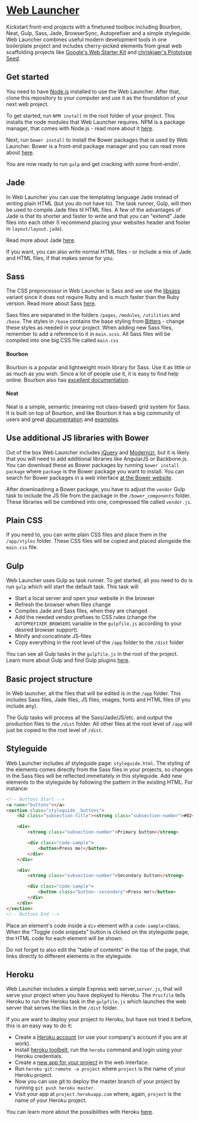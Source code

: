 # [ Web Launcher ](https://github.com/lkabell/web-launcher)

Kickstart front-end projects with a finetuned toolbox including Bourbon, Neat, Gulp, Sass, Jade, BrowserSync, Autoprefixer and a simple styleguide. Web Launcher combines useful modern development tools in one boilerplate project and includes cherry-picked elements from great web scaffolding projects like [Google's Web Starter Kit](https://developers.google.com/web/starter-kit/) and [chriskjaer's Prototype Seed](https://github.com/chriskjaer/prototype-seed).

## Get started
You need to have [Node.js](https://nodejs.org/) installed to use the Web Launcher. After that, clone this repository to your computer and use it as the foundation of your next web project.

To get started, run `NPM install` in the root folder of your project. This installs the node modules that Web Launcher requires. NPM is a package manager, that comes with Node.js - read more about it [here](https://www.npmjs.com/).

Next, run `bower install` to install the Bower packages that is used by Web Launcher. Bower is a front-end package manager and you can read more about [here](http://bower.io/).

You are now ready to run `gulp` and get cracking with some front-endin'.

## Jade
In Web Launcher you can use the templating language Jade instead of writing plain HTML (but you do not have to). The task runner, Gulp, will then be used to compile Jade files til HTML files. A few of the advantages of Jade is that its shorter and faster to write and that you can "extend" Jade files into each other (I recommend placing your websites header and footer in `layout/layout.jade`).

Read more about Jade [here](http://jade-lang.com/).

If you want, you can also write normal HTML files - or include a mix of Jade and HTML files, if that makes sense for you.

## Sass
The CSS preprocessor in Web Launcher is Sass and we use the [libsass](http://libsass.org/) variant since it does not require Ruby and is much faster than the Ruby version. Read more about Sass [here](http://sass-lang.com/).

Sass files are separated in the folders `/pages`, `/modules`, `/utilities` and `/base`. The styles in `/base` contains the base styling from [Bitters](http://bitters.bourbon.io/) - change these styles as needed in your project. When adding new Sass files, remember to add a reference to it in `main.scss`. All Sass files will be compiled into one big CSS file called `main.css`

#### Bourbon
Bourbon is a popular and lightweight mixin library for Sass. Use it as little or as much as you wish. Since a lot of people use it, it is easy to find help online. Bourbon also has [excellent documentation](http://bourbon.io/docs/).

#### Neat
Neat is a simple, semantic (meaning not class-based) grid system for Sass. It is built on top of Bourbon, and like Bourbon it has a big community of users and great [documentation](http://thoughtbot.github.io/neat-docs/latest/) and [examples](http://neat.bourbon.io/examples/).

## Use additional JS libraries with Bower

Out of the box Web Launcher includes [jQuery](http://jquery.com/) and [Modernizr](http://modernizr.com/), but it is likely that you will need to add additional libraries like AngularJS or Backbone.js. You can download these as Bower packages by running `bower install package` where `package` is the Bower package you want to install. You can search for Bower packages in a web interface [at the Bower website](http://bower.io/search/).

After downloadinng a Bower package, you have to adjust the `vendor` Gulp task to include the JS file from the package in the `/bower_components` folder. These libraries will be combined into one, compressed file called `vendor.js`.


## Plain CSS

If you need to, you can write plain CSS files and place them in the `/app/styles` folder. These CSS files will be copied and placed alongside the `main.css` file.

## Gulp
Web Launcher uses Gulp as task runner. To get started, all you need to do is run `gulp` which will start the default task. This task will
* Start a local server and open your website in the browser
* Refresh the browser when files change
* Compiles Jade and Sass files, when they are changed
* Add the needed vendor prefixes to CSS rules (change the `AUTOPREFIXER_BROWSERS` variable in the `gulpfile.js` according to your desired browser support).
* Minify and concatinate JS-files
* Copy everything in the root level of the `/app` folder to the `/dist` folder

You can see all Gulp tasks in the `gulpfile.js` in the root of the project. Learn more about Gulp and find Gulp plugins [here](http://gulpjs.com/).

## Basic project structure
In Web launcher, all the files that will be edited is in the `/app` folder. This includes Sass files, Jade files, JS files, images, fonts and HTML files (if you include any).

The Gulp tasks will process all the Sass/Jade/JS/etc. and output the production files to the `/dist` folder. All other files at the root level of `/app` will just be copied to the root level of `/dist`.

## Styleguide

Web Launcher includes af styleguide page: `styleguide.html`. The styling of the elements comes directly from the Sass files in your projects, so changes in the Sass files will be reflected immetiately in this styleguide. Add new elements to the styleguide by following the pattern in the existing HTML. For instance:
 
```HTML
<!-- Buttons Start -->
<a name="buttons"></a>
<section class="styleguide__buttons">
    <h2 class="subsection-title"><strong class="subsection-number">#02</strong> Buttons</h2>

    <div>
        <strong class="subsection-number">Primary button</strong>

        <div class="code-sample">
            <button>Press me!</button>
        </div>
    </div>

    <div>
        <strong class="subsection-number">Secondary button</strong>

        <div class="code-sample">
            <button class="button--secondary">Press me!</button>
        </div>
    </div>
</section>
<!-- Buttons End -->
```

Place an element's code inside a `div` element with a `code-sample`-class. When the "Toggle code snippets" button is clicked on the styleguide page, the HTML code for each element will be shown.

Do not forget to also edit the "table of contents" in the top of the page, that links directly to different elements in the styleguide.
 

## Heroku

Web Launcher includes a simple Express web server,`server.js`, that will serve your project when you have deployed to Heroku. The `Procfile` tells Heroku to run the Heroku task in the `gulpfile.js` which launches the web server that serves the files in the `/dist` folder.

If you are want to deploy your project to Heroku, but have not tried it before, this is an easy way to do it:
* Create a [Heroku account](https://signup.heroku.com/) (or use your company's account if you are at work).
* Install [heroku toolbelt](https://toolbelt.heroku.com/), run the `heroku` command and login using your Heroku credentials.
* Create a [new app for your project](https://dashboard.heroku.com/new) in the web interface.
* Run `heroku git:remote -a project` where `project` is the name of your Heroku project.
* Now you can use git to deploy the master branch of your project by running `git push heroku master`.
* Visit your app at `project.herokuapp.com` where, again, `project` is the name of your Heroku project.

You can learn more about the possibilities with Heroku [here](https://devcenter.heroku.com/start).
